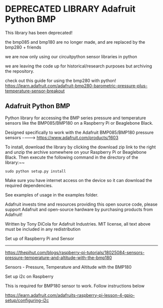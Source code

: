 DEPRECATED LIBRARY Adafruit Python BMP
===================

This library has been deprecated!

the bmp085 and bmp180 are no longer made, and are replaced by the bmp280 + friends

we are now only using our circuitpython sensor libraries in python

we are leaving the code up for historical/research purposes but archiving the repository.

check out this guide for using the bmp280 with python!
https://learn.adafruit.com/adafruit-bmp280-barometric-pressure-plus-temperature-sensor-breakout


Adafruit Python BMP
------------------------

Python library for accessing the BMP series pressure and temperature sensors like the BMP085/BMP180 on a Raspberry Pi or Beaglebone Black.

Designed specifically to work with the Adafruit BMP085/BMP180 pressure sensors ----> https://www.adafruit.com/products/1603

To install, download the library by clicking the download zip link to the right and unzip the archive somewhere on your Raspberry Pi or Beaglebone Black.  Then execute the following command in the directory of the library:~~

````
sudo python setup.py install
````

Make sure you have internet access on the device so it can download the required dependencies.

See examples of usage in the examples folder.

Adafruit invests time and resources providing this open source code, please support Adafruit and open-source hardware by purchasing products from Adafruit!

Written by Tony DiCola for Adafruit Industries.
MIT license, all text above must be included in any redistribution


Set up of Raspberry Pi and Sensor

------------------------------------
https://thepihut.com/blogs/raspberry-pi-tutorials/18025084-sensors-pressure-temperature-and-altitude-with-the-bmp180

Sensors - Pressure, Temperature and Altitude with the BMP180

Set up i2c on Raspberry

This is required for BMP180 sensor to work. Follow instructions below

https://learn.adafruit.com/adafruits-raspberry-pi-lesson-4-gpio-setup/configuring-i2c

